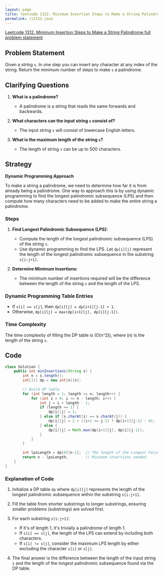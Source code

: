 ```yaml
---
layout: page
title: leetcode 1312. Minimum Insertion Steps to Make a String Palindrome
permalink: /s1312-java
---
```

[Leetcode 1312. Minimum Insertion Steps to Make a String Palindrome full problem statement](https://algoadvance.github.io/algoadvance/l1312)
## Problem Statement

Given a string `s`. In one step you can insert any character at any index of the string. Return the minimum number of steps to make `s` a palindrome.

## Clarifying Questions

1. **What is a palindrome?**
    - A palindrome is a string that reads the same forwards and backwards.
    
2. **What characters can the input string `s` consist of?**
    - The input string `s` will consist of lowercase English letters.

3. **What is the maximum length of the string `s`?**
    - The length of string `s` can be up to 500 characters.

## Strategy

**Dynamic Programming Approach**

To make a string a palindrome, we need to determine how far it is from already being a palindrome. One way to approach this is by using dynamic programming to find the longest palindromic subsequence (LPS) and then compute how many characters need to be added to make the entire string a palindrome.

### Steps

1. **Find Longest Palindromic Subsequence (LPS):**
    - Compute the length of the longest palindromic subsequence (LPS) of the string `s`.
    - Use dynamic programming to find the LPS. Let `dp[i][j]` represent the length of the longest palindromic subsequence in the substring `s[i:j+1]`.

2. **Determine Minimum Insertions:**
    - The minimum number of insertions required will be the difference between the length of the string `s` and the length of the LPS.

### Dynamic Programming Table Entries

- If `s[i] == s[j]`, then `dp[i][j] = dp[i+1][j-1] + 1`.
- Otherwise, `dp[i][j] = max(dp[i+1][j], dp[i][j-1])`.

### Time Complexity

The time complexity of filling the DP table is \(O(n^2)\), where \(n\) is the length of the string `s`.

## Code

```java
class Solution {
    public int minInsertions(String s) {
        int n = s.length();
        int[][] dp = new int[n][n];
        
        // Build DP table
        for (int length = 1; length <= n; length++) {
            for (int i = 0; i <= n - length; i++) {
                int j = i + length - 1;
                if (length == 1) {
                    dp[i][j] = 1;
                } else if (s.charAt(i) == s.charAt(j)) {
                    dp[i][j] = 2 + ((i+1 <= j-1) ? dp[i+1][j-1] : 0);
                } else {
                    dp[i][j] = Math.max(dp[i+1][j], dp[i][j-1]);
                }
            }
        }
        
        int lpsLength = dp[0][n-1];  // The length of the Longest Palindromic Subsequence
        return n - lpsLength;        // Minimum insertions needed
    }
}
```

### Explanation of Code

1. Initialize a DP table `dp` where `dp[i][j]` represents the length of the longest palindromic subsequence within the substring `s[i:j+1]`.

2. Fill the table from shorter substrings to longer substrings, ensuring smaller problems (substrings) are solved first.

3. For each substring `s[i:j+1]`:
   - If it's of length 1, it's trivially a palindrome of length 1.
   - If `s[i] == s[j]`, the length of the LPS can extend by including both characters.
   - If `s[i] != s[j]`, consider the maximum LPS length by either excluding the character `s[i]` or `s[j]`.

4. The final answer is the difference between the length of the input string `s` and the length of the longest palindromic subsequence found via the DP table.